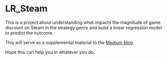 # LR_Steam

This is a project about understanding what impacts the magnitude of game discount on Steam in the strategy genre and build a linear regression model to predict the outcome.

This will serve as a supplemental material to the <a href="https://medium.com/@opophehu/linear-regression-predicting-the-magnitude-of-steam-discount-1cd77591fcaa?source=your_stories_page"> Medium blog</a>. 


Hope this can help you in whatever you do.
